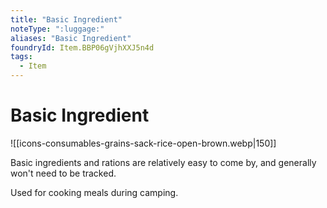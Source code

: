 ```yaml
---
title: "Basic Ingredient"
noteType: ":luggage:"
aliases: "Basic Ingredient"
foundryId: Item.BBP06gVjhXXJ5n4d
tags:
  - Item
---
```


# Basic Ingredient
![[icons-consumables-grains-sack-rice-open-brown.webp|150]]

Basic ingredients and rations are relatively easy to come by, and generally won't need to be tracked.

Used for cooking meals during camping.
